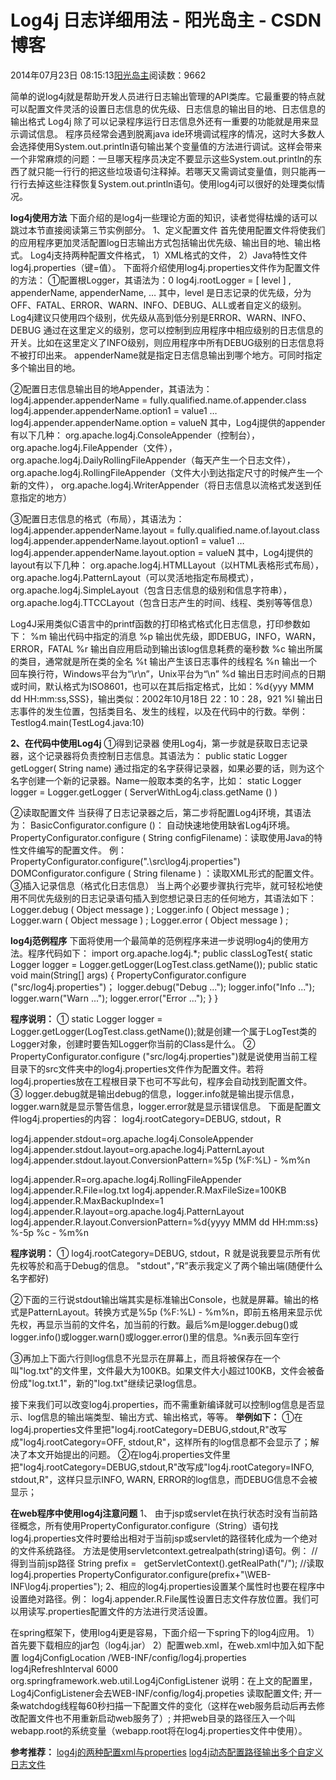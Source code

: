 
# Log4j 日志详细用法 - 阳光岛主 - CSDN博客

2014年07月23日 08:15:13[阳光岛主](https://me.csdn.net/sunboy_2050)阅读数：9662


简单的说log4j就是帮助开发人员进行日志输出管理的API类库。它最重要的特点就可以配置文件灵活的设置日志信息的优先级、日志信息的输出目的地、日志信息的输出格式
Log4j 除了可以记录程序运行日志信息外还有一重要的功能就是用来显示调试信息。
程序员经常会遇到脱离java ide环境调试程序的情况，这时大多数人会选择使用System.out.println语句输出某个变量值的方法进行调试。这样会带来一个非常麻烦的问题：一旦哪天程序员决定不要显示这些System.out.println的东西了就只能一行行的把这些垃圾语句注释掉。若哪天又需调试变量值，则只能再一行行去掉这些注释恢复System.out.println语句。使用log4j可以很好的处理类似情况。

**log4j使用方法**
下面介绍的是log4j一些理论方面的知识，读者觉得枯燥的话可以跳过本节直接阅读第三节实例部分。
1、定义配置文件
首先使用配置文件将使我们的应用程序更加灵活配置log日志输出方式包括输出优先级、输出目的地、输出格式。
Log4j支持两种配置文件格式，
1）XML格式的文件，
2）Java特性文件log4j.properties（键=值）。
下面将介绍使用log4j.properties文件作为配置文件的方法：
①配置根Logger，其语法为：0
log4j.rootLogger = [ level ] , appenderName, appenderName, …
其中，level 是日志记录的优先级，分为OFF、FATAL、ERROR、WARN、INFO、DEBUG、ALL或者自定义的级别。
Log4j建议只使用四个级别，优先级从高到低分别是ERROR、WARN、INFO、DEBUG
通过在这里定义的级别，您可以控制到应用程序中相应级别的日志信息的开关。比如在这里定义了INFO级别，则应用程序中所有DEBUG级别的日志信息将不被打印出来。 appenderName就是指定日志信息输出到哪个地方。可同时指定多个输出目的地。

②配置日志信息输出目的地Appender，其语法为：
log4j.appender.appenderName = fully.qualified.name.of.appender.class
log4j.appender.appenderName.option1 = value1
…
log4j.appender.appenderName.option = valueN
其中，Log4j提供的appender有以下几种：
org.apache.log4j.ConsoleAppender（控制台），
org.apache.log4j.FileAppender（文件），
org.apache.log4j.DailyRollingFileAppender（每天产生一个日志文件），
org.apache.log4j.RollingFileAppender（文件大小到达指定尺寸的时候产生一个新的文件），
org.apache.log4j.WriterAppender（将日志信息以流格式发送到任意指定的地方）

③配置日志信息的格式（布局），其语法为：
log4j.appender.appenderName.layout = fully.qualified.name.of.layout.class
log4j.appender.appenderName.layout.option1 = value1
…
log4j.appender.appenderName.layout.option = valueN
其中，Log4j提供的layout有以下几种：
org.apache.log4j.HTMLLayout（以HTML表格形式布局），
org.apache.log4j.PatternLayout（可以灵活地指定布局模式），
org.apache.log4j.SimpleLayout（包含日志信息的级别和信息字符串），
org.apache.log4j.TTCCLayout（包含日志产生的时间、线程、类别等等信息）

Log4J采用类似C语言中的printf函数的打印格式格式化日志信息，打印参数如下：
%m 输出代码中指定的消息
%p 输出优先级，即DEBUG，INFO，WARN，ERROR，FATAL
%r 输出自应用启动到输出该log信息耗费的毫秒数
%c 输出所属的类目，通常就是所在类的全名
%t 输出产生该日志事件的线程名
%n 输出一个回车换行符，Windows平台为“\r\n”，Unix平台为“\n”
%d 输出日志时间点的日期或时间，默认格式为ISO8601，也可以在其后指定格式，比如：%d{yyy MMM dd HH:mm:ss,SSS}，输出类似：2002年10月18日 22：10：28，921
%l 输出日志事件的发生位置，包括类目名、发生的线程，以及在代码中的行数。举例：Testlog4.main(TestLog4.java:10)

**2、在代码中使用Log4j**
①得到记录器
使用Log4j，第一步就是获取日志记录器，这个记录器将负责控制日志信息。其语法为：
public static Logger getLogger( String name)
通过指定的名字获得记录器，如果必要的话，则为这个名字创建一个新的记录器。Name一般取本类的名字，比如：
static Logger logger = Logger.getLogger ( ServerWithLog4j.class.getName () )

②读取配置文件
当获得了日志记录器之后，第二步将配置Log4j环境，其语法为：
BasicConfigurator.configure ()： 自动快速地使用缺省Log4j环境。
PropertyConfigurator.configure ( String configFilename)：读取使用Java的特性文件编写的配置文件。
例：
PropertyConfigurator.configure(".\\src\\log4j.properties")
DOMConfigurator.configure ( String filename ) ：读取XML形式的配置文件。
③插入记录信息（格式化日志信息）
当上两个必要步骤执行完毕，就可轻松地使用不同优先级别的日志记录语句插入到您想记录日志的任何地方，其语法如下：
Logger.debug ( Object message ) ;
Logger.info ( Object message ) ;
Logger.warn ( Object message ) ;
Logger.error ( Object message ) ;

**log4j范例程序**
下面将使用一个最简单的范例程序来进一步说明log4j的使用方法。程序代码如下：
import org.apache.log4j.*;
public classLogTest{
static Logger logger = Logger.getLogger(LogTest.class.getName());
public static void main(String[] args) {
PropertyConfigurator.configure ("src/log4j.properties")；
logger.debug("Debug ...");
logger.info("Info ...");
logger.warn("Warn ...");
logger.error("Error ...");
}
}

**程序说明：**
① static Logger logger = Logger.getLogger(LogTest.class.getName());就是创建一个属于LogTest类的Logger对象，创建时要告知Logger你当前的Class是什么。
② PropertyConfigurator.configure ("src/log4j.properties")就是说使用当前工程目录下的src文件夹中的log4j.properties文件作为配置文件。若将log4j.properties放在工程根目录下也可不写此句，程序会自动找到配置文件。
③ logger.debug就是输出debug的信息，logger.info就是输出提示信息，logger.warn就是显示警告信息，logger.error就是显示错误信息。
下面是配置文件log4j.properties的内容：
log4j.rootCategory=DEBUG, stdout，R

log4j.appender.stdout=org.apache.log4j.ConsoleAppender
log4j.appender.stdout.layout=org.apache.log4j.PatternLayout
log4j.appender.stdout.layout.ConversionPattern=%5p (%F:%L) - %m%n

log4j.appender.R=org.apache.log4j.RollingFileAppender
log4j.appender.R.File=log.txt
log4j.appender.R.MaxFileSize=100KB
log4j.appender.R.MaxBackupIndex=1
log4j.appender.R.layout=org.apache.log4j.PatternLayout
log4j.appender.R.layout.ConversionPattern=%d{yyyy MMM dd HH:mm:ss} %-5p %c - %m%n

**程序说明：**
① log4j.rootCategory=DEBUG, stdout，R
就是说我要显示所有优先权等於和高于Debug的信息。
"stdout"，”R”表示我定义了两个输出端(随便什么名字都好)

②下面的三行说stdout输出端其实是标准输出Console，也就是屏幕。输出的格式是PatternLayout。转换方式是%5p (%F:%L) - %m%n，即前五格用来显示优先权，再显示当前的文件名，加当前的行数。最后%m是logger.debug()或logger.info()或logger.warn()或logger.error()里的信息。%n表示回车空行

③再加上下面六行则log信息不光显示在屏幕上，而且将被保存在一个叫"log.txt"的文件里，文件最大为100KB。如果文件大小超过100KB，文件会被备份成"log.txt.1"，新的"log.txt"继续记录log信息。

接下来我们可以改变log4j.properties，而不需重新编译就可以控制log信息是否显示、log信息的输出端类型、输出方式、输出格式，等等。
**举例如下：**
①在log4j.properties文件里把"log4j.rootCategory=DEBUG,stdout,R"改写成"log4j.rootCategory=OFF, stdout,R"，这样所有的log信息都不会显示了；解决了本文开始提出的问题。
②在log4j.properties文件里把"log4j.rootCategory=DEBUG,stdout,R"改写成"log4j.rootCategory=INFO, stdout,R"，这样只显示INFO, WARN, ERROR的log信息，而DEBUG信息不会被显示；

**在web程序中使用log4j注意问题**
1、 由于jsp或servlet在执行状态时没有当前路径概念，所有使用PropertyConfigurator.configure（String）语句找log4j.properties文件时要给出相对于当前jsp或servlet的路径转化成为一个绝对的文件系统路径。
方法是使用servletcontext.getrealpath(string)语句。例：
//得到当前jsp路径
String prefix =   getServletContext().getRealPath("/");
//读取log4j.properties
PropertyConfigurator.configure(prefix+"\\WEB-INF\\log4j.properties");
2、相应的log4j.properties设置某个属性时也要在程序中设置绝对路径。例：
log4j.appender.R.File属性设置日志文件存放位置。我们可以用读写.properties配置文件的方法进行灵活设置。

在spring框架下，使用log4j更是容易，下面介绍一下spring下的log4j应用。
1）首先要下载相应的jar包（log4j.jar）
2）配置web.xml，在web.xml中加入如下配置
<context-param>
<param-name>log4jConfigLocation</param-name>
<param-value>/WEB-INF/config/log4j.properties</param-value>
</context-param>
<context-param>
<param-name>log4jRefreshInterval</param-name>
<param-value>6000</param-value>
</context-param>
<listener>
<listener-class>
org.springframework.web.util.Log4jConfigListener
</listener-class>
</listener>
说明：在上文的配置里，Log4jConfigListener会去WEB-INF/config/log4j.propeties 读取配置文件;
开一条watchdog线程每60秒扫描一下配置文件的变化（这样在web服务启动后再去修改配置文件也不用重新启动web服务了）;
并把web目录的路径压入一个叫webapp.root的系统变量（webapp.root将在log4j.properties文件中使用）。


**参考推荐：**
[log4j的两种配置xml与properties](http://blog.csdn.net/ankerdiao/article/details/25723353)
[log4j动态配置路径输出多个自定义日志文件](http://blog.csdn.net/wiwipetter/article/details/4390579)



